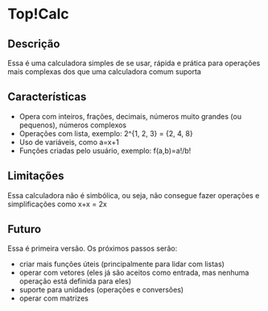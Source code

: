 # Top!Calc

## Descrição
Essa é uma calculadora simples de se usar, rápida e prática para operações mais complexas dos que uma calculadora comum suporta

## Características
* Opera com inteiros, frações, decimais, números muito grandes (ou pequenos), números complexos
* Operações com lista, exemplo: 2^{1, 2, 3} = {2, 4, 8}
* Uso de variáveis, como a=x+1
* Funções criadas pelo usuário, exemplo: f(a,b)=a!/b!

## Limitações
Essa calculadora não é simbólica, ou seja, não consegue fazer operações e simplificações como x+x = 2x

## Futuro
Essa é primeira versão. Os próximos passos serão:
* criar mais funções úteis (principalmente para lidar com listas)
* operar com vetores (eles já são aceitos como entrada, mas nenhuma operação está definida para eles)
* suporte para unidades (operações e conversões)
* operar com matrizes
